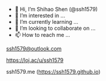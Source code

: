 - 👋 Hi, I’m Shihao Shen (@ssh1579)
- 👀 I’m interested in ...
- 🌱 I’m currently learning ...
- 💞️ I’m looking to collaborate on ...
- 📫 How to reach me ...

ssh1579@outlook.com

https://loj.ac/u/ssh1579

ssh1579.me (https://ssh1579.github.io)

<!---
ssh1579/ssh1579 is a ✨ special ✨ repository because its `README.md` (this file) appears on your GitHub profile.
You can click the Preview link to take a look at your changes.
--->
